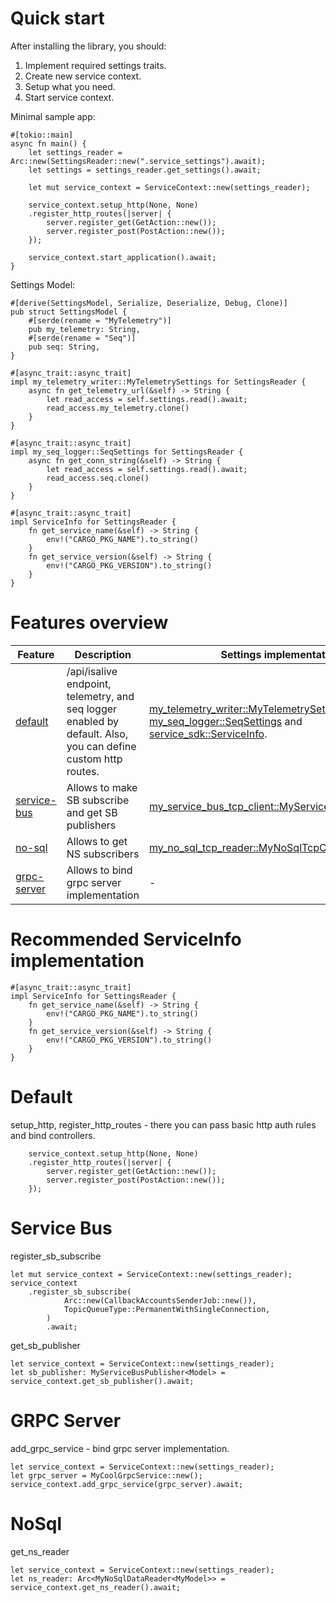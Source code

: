 # Quick start
After installing the library, you should:

1. Implement required settings traits.
2. Create new service context.
3. Setup what you need.
4. Start service context. 

Minimal sample app:

```rust,no_run
#[tokio::main]
async fn main() {
    let settings_reader = Arc::new(SettingsReader::new(".service_settings").await);
    let settings = settings_reader.get_settings().await;

    let mut service_context = ServiceContext::new(settings_reader);

    service_context.setup_http(None, None)
    .register_http_routes(|server| {
        server.register_get(GetAction::new());
        server.register_post(PostAction::new());
    });

    service_context.start_application().await;
}
```

Settings Model:

```rust,no_run
#[derive(SettingsModel, Serialize, Deserialize, Debug, Clone)]
pub struct SettingsModel {
    #[serde(rename = "MyTelemetry")]
    pub my_telemetry: String,
    #[serde(rename = "Seq")]
    pub seq: String,
}

#[async_trait::async_trait]
impl my_telemetry_writer::MyTelemetrySettings for SettingsReader {
    async fn get_telemetry_url(&self) -> String {
        let read_access = self.settings.read().await;
        read_access.my_telemetry.clone()
    }
}

#[async_trait::async_trait]
impl my_seq_logger::SeqSettings for SettingsReader {
    async fn get_conn_string(&self) -> String {
        let read_access = self.settings.read().await;
        read_access.seq.clone()
    }
}

#[async_trait::async_trait]
impl ServiceInfo for SettingsReader {
    fn get_service_name(&self) -> String {
        env!("CARGO_PKG_NAME").to_string()
    }
    fn get_service_version(&self) -> String {
        env!("CARGO_PKG_VERSION").to_string()
    }
}
```

# Features overview
| Feature                     | Description                                                                                                    | Settings implementation                                                                                                                                                                                |
| --------------------------- | -------------------------------------------------------------------------------------------------------------- | ------------------------------------------------------------------------------------------------------------------------------------------------------------------------------------------------------ |
| [default](#default)         | /api/isalive endpoint,  telemetry, and seq logger enabled by default. Also, you can define custom http routes. | [my_telemetry_writer::MyTelemetrySettings](https://github.com/MyJetTools/my-telemetry-writer), [my_seq_logger::SeqSettings](https://github.com/MyJetTools/my-seq-logger) and [service_sdk::ServiceInfo](#recommended-serviceinfo-implementation). |
| [service-bus](#service-bus) | Allows to make SB subscribe and get SB publishers                                                              | [my_service_bus_tcp_client::MyServiceBusSettings](https://github.com/MyJetTools/my-service-bus-tcp-client)                                                                                             |
| [no-sql](#nosql)            | Allows to get NS subscribers                                                                                   | [my_no_sql_tcp_reader::MyNoSqlTcpConnectionSettings](https://github.com/MyJetTools/my-no-sql-tcp-reader)                                                                                               |
| [grpc-server](#grpc-server) | Allows to bind grpc server implementation                                                                      | -                                                                                                                                                                                                      |

# Recommended ServiceInfo implementation

```rust,no_run
#[async_trait::async_trait]
impl ServiceInfo for SettingsReader {
    fn get_service_name(&self) -> String {
        env!("CARGO_PKG_NAME").to_string()
    }
    fn get_service_version(&self) -> String {
        env!("CARGO_PKG_VERSION").to_string()
    }
}
```

# Default
setup_http, register_http_routes - there you can pass basic http auth rules and bind controllers.

```rust, no_run
    service_context.setup_http(None, None)
    .register_http_routes(|server| {
        server.register_get(GetAction::new());
        server.register_post(PostAction::new());
    });
```



# Service Bus
register_sb_subscribe

```rust, no_run
let mut service_context = ServiceContext::new(settings_reader);
service_context
    .register_sb_subscribe(
            Arc::new(CallbackAccountsSenderJob::new()),
            TopicQueueType::PermanentWithSingleConnection,
        )
        .await;
```

get_sb_publisher
```rust, no_run
let service_context = ServiceContext::new(settings_reader);
let sb_publisher: MyServiceBusPublisher<Model> = service_context.get_sb_publisher().await;
```

# GRPC Server

add_grpc_service - bind grpc server implementation.
```rust, no_run
let service_context = ServiceContext::new(settings_reader);
let grpc_server = MyCoolGrpcService::new();
service_context.add_grpc_service(grpc_server).await;
```

# NoSql
get_ns_reader
```rust, no_run
let service_context = ServiceContext::new(settings_reader);
let ns_reader: Arc<MyNoSqlDataReader<MyModel>> = service_context.get_ns_reader().await;
```

